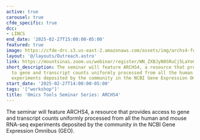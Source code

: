```yaml
---
active: true
carousel: true
cfde_specific: true
dcc:
- LINCS
end_date: '2025-02-27T15:00:00-05:00'
featured: true
image: https://cfde-drc.s3.us-east-2.amazonaws.com/assets/img/archs4-feb-2025-4.png
layout: '@/layouts/Outreach.astro'
link: https://mountsinai.zoom.us/webinar/register/WN_ZXBJyN0SRuCj5LaYoGeXuw#/registration
short_description: The seminar will feature ARCHS4, a resource that provides access
  to gene and transcript counts uniformly processed from all the human and mouse RNA-seq
  experiments deposited by the community in the NCBI Gene Expression Omnibus (GEO).
start_date: '2025-02-27T14:00:00-05:00'
tags: '["workshop"]'
title: 'Omics Tools Seminar Series: ARCHS4'
---
```

The seminar will feature ARCHS4, a resource that provides access to gene and transcript counts uniformly processed from all the human and mouse RNA-seq experiments deposited by the community in the NCBI Gene Expression Omnibus (GEO).